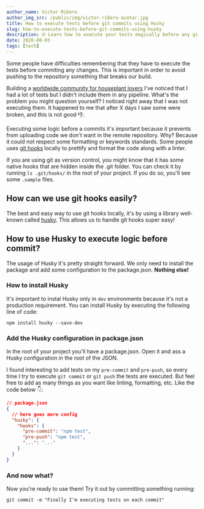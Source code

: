 ```yaml
---
author_name: Victor Ribero
author_img_src: /public/img/victor-ribero-avatar.jpg
title: How to execute tests before git commits using Husky
slug: how-to-execute-tests-before-git-commits-using-husky
description: 🤓 Learn how to execute your tests magically before any git commit.
date: 2020-08-03
tags: [tech]
---
```


Some people have difficulties remembering that they have to execute the tests before commiting any changes. This is important in order to avoid pushing to the repository something that breaks our build.

Building a [worldwide community for houseplant lovers](https://chooseyourplant.com?ref=devictoribero) I've noticed that I had a lot of tests but I didn't include them in any pipeline. What's the problem you might question yourself? I noticed right away that I was not executing them. It happened to me that after X days I saw some were broken, and this is not good 👎.

Executing some logic before a commits it's important because it prevents from uploading code we don't want in the remote repository. Why? Because it could not respect some formatting or keywords standards. Some people uses [git hooks](https://www.atlassian.com/git/tutorials/git-hooks) locally to prettify and format the code along with a linter.

If you are using git as version control, you might know that it has some native hooks that are hidden inside the .git folder. You can check it by running `ls .git/hooks/` in the root of your project. If you do so, you'll see some `.sample` files.

## How can we use git hooks easily?

The best and easy way to use git hooks locally, it's by using a library well-known called [husky](https://github.com/typicode/husky). This allows us to handle git hooks super easy!

## How to use Husky to execute logic before commit?

The usage of Husky it's pretty straight forward. We only need to install the package and add some configuration to the package.json. **Nothing else!**

### How to install Husky

It's important to instal Husky only in `dev` environments because it's not a production requirement. You can install Husky by executing the following line of code:

```
npm install husky --save-dev
```

### Add the Husky configuration in package.json

In the root of your project you'll have a package.json. Open it and ass a Husky configuration in the root of the JSON.

I found interesting to add tests on my `pre-commit` and `pre-push`, so every time I try to execute `git commit` or `git push` the tests are executed. But feel free to add as many things as you want like linting, formatting, etc. Like the code below 👇:

```JSON
// package.json
{
  // here goes more config
  "husky": {
    "hooks": {
      "pre-commit": "npm test",
      "pre-push": "npm test",
      "...": "..."
    }
  }
}
```

### And now what?

Now you're ready to use them! Try it out by committing something running:

`git commit -m "Finally I'm executing tests on each commit"`

